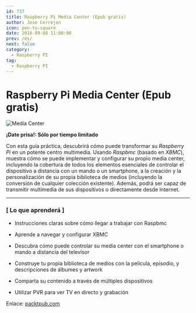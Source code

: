 ```yaml
---
id: 737
title: Raspberry Pi Media Center (Epub gratis)
author: Jose Cerrejon
icon: pen-to-square
date: 2016-09-08 11:00:00
prev: /es/
next: false
category:
  - Raspberry PI
tag:
  - Raspberry PI
---
```


# Raspberry Pi Media Center (Epub gratis)

![Media Center](/images/2016/08/mediaCenter.png)

**¡Date prisa!: Sólo por tiempo limitado**

Con esta guía práctica, descubrirá cómo puede transformar su *Raspberry Pi* en un potente centro multimedia. Usando *Raspbmc* (basado en *XBMC*),  muestra cómo se puede implementar y configurar su propio media center, incluyendo la cobertura de todos los elementos esenciales de controlar el dispositivo a distancia con un mando o un smartphone, a la creación y la personalización de su propia biblioteca de medios (incluyendo la conversión de cualquier colección existente). Además, podrá ser capaz de transmitir multimedia de sus dispositivos o directamente desde Internet.
- - -
### [ Lo que aprenderá ]

* Instrucciones claras sobre cómo llegar a trabajar con Raspbmc

* Aprende a navegar y configurar XBMC

* Descubra cómo puede controlar su media center con el smartphone o mando  a distancia del televisor

* Construye tu propia biblioteca de medios con la película, episodio, y descripciones de álbumes y artwork

* Comparta su contenido a través de múltiples dispositivos

* Utilizar PVR para ver TV en directo y grabación

Enlace: [packtpub.com](https://www.packtpub.com/packt/offers/free-learning)